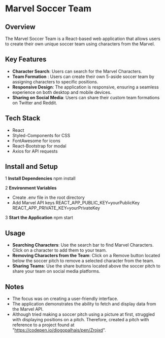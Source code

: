 # Marvel Soccer Team

## Overview

The Marvel Soccer Team is a React-based web application that allows users to create their own unique soccer team using characters from the Marvel.

## Key Features

- **Character Search**: Users can search for the Marvel Characters.
- **Team Formation** : Users can create their own 5-aside soccer team by assigning characters to specific positions.
- **Responsive Design**: The application is responsive, ensuring a seamless experience on both desktop and mobile devices.
- **Sharing on Social Media**: Users can share their custom team formations on Twitter and Reddit.

## Tech Stack

- React
- Styled-Components for CSS
- FontAwesome for icons
- React-Bootstrap for modal
- Axios for API requests

## Install and Setup

1 **Install Dependencies**
npm install

2 **Environment Variables**

- Create .env file in the root directory
- Add Marvel API keys
  REACT_APP_PUBLIC_KEY=yourPublicKey
  REACT_APP_PRIVATE_KEY=yourPrivateKey

3 **Start the Application**
npm start

## Usage

- **Searching Characters**: Use the search bar to find Marvel Characters. Click on a character to add them to your team.
- **Removing Characters from the Team**: Click on a Remove button located below the soccer pitch to remove a selected character from the team.
- **Sharing Teams**: Use the share buttons located above the soccer pitch to share your team on social media platforms.

## Notes

- The focus was on creating a user-friendly interface.
- The application demonstrates the ability to fetch and display data from the Marvel API.
- Although tried making a soccer pitch using a picture at first, struggled with displaying positions on a pitch. Therefore, created a pitch with reference to a project found at "https://codepen.io/diogopalhais/pen/Zrojxd".
